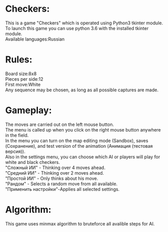 # Сheckers:
This is a game "Сheckers" which is operated using Python3 tkinter module.<br>
To launch this game you can use python 3.6 with the installed tkinter module.<br>
Available languages:Russian
# Rules:
Board size:8x8<br>
Pieces per side:12<br>
First move:White<br>
Any sequence may be chosen, as long as all possible captures are made.
# Gameplay:
The moves are carried out on the left mouse button.<br>
The menu is called up when you click on the right mouse button anywhere in the field.<br>
In the menu you can turn on the map editing mode (Sandbox), saves (Сохранение), and test version of the animation (Анимация (тестовая версия)).<br>
Also in the settings menu, you can choose which AI or players will play for white and black checkers.<br>
"Сложный ИИ" - Thinking over 4 moves ahead.<br>
"Средний ИИ" - Thinking over 2 moves ahead.<br>
"Простой ИИ" - Only thinks about his move.<br>
"Рандом" - Selects a random move from all available.<br>
"Применить настройки"-Applies all selected settings.
# Algorithm:
This game uses minmax algorithm to bruteforce all avalible steps for AI.
